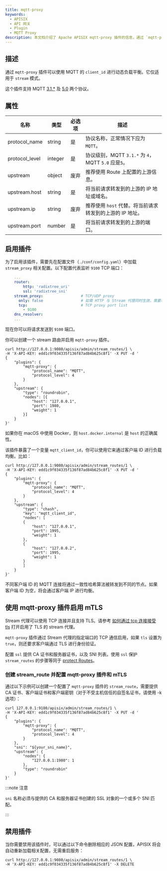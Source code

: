 ```yaml
---
title: mqtt-proxy
keywords:
  - APISIX
  - API 网关
  - Plugin
  - MQTT Proxy
description: 本文档介绍了 Apache APISIX mqtt-proxy 插件的信息，通过 `mqtt-proxy` 插件可以使用 MQTT 的 `client_id` 进行动态负载平衡。
---
```


<!--
#
# Licensed to the Apache Software Foundation (ASF) under one or more
# contributor license agreements.  See the NOTICE file distributed with
# this work for additional information regarding copyright ownership.
# The ASF licenses this file to You under the Apache License, Version 2.0
# (the "License"); you may not use this file except in compliance with
# the License.  You may obtain a copy of the License at
#
#     http://www.apache.org/licenses/LICENSE-2.0
#
# Unless required by applicable law or agreed to in writing, software
# distributed under the License is distributed on an "AS IS" BASIS,
# WITHOUT WARRANTIES OR CONDITIONS OF ANY KIND, either express or implied.
# See the License for the specific language governing permissions and
# limitations under the License.
#
-->

## 描述

通过 `mqtt-proxy` 插件可以使用 MQTT 的 `client_id` 进行动态负载平衡。它仅适用于 `stream` 模式。

这个插件支持 MQTT [3.1.*](http://docs.oasis-open.org/mqtt/mqtt/v3.1.1/os/mqtt-v3.1.1-os.html) 及 [5.0]( https://docs.oasis-open.org/mqtt/mqtt/v5.0/mqtt-v5.0.html ) 两个协议。

## 属性

| 名称           | 类型    | 必选项  | 描述                                                   |
| -------------- | ------- | ----- | ------------------------------------------------------ |
| protocol_name  | string  | 是    | 协议名称，正常情况下应为 `MQTT`。                          |
| protocol_level | integer | 是    | 协议级别，MQTT `3.1.*` 为 `4`，MQTT `5.0` 应是`5`。   |
| upstream       | object  | 废弃  | 推荐使用 Route 上配置的上游信息。                          |
| upstream.host  | string  | 是    | 将当前请求转发到的上游的 IP 地址或域名。                    |
| upstream.ip    | string  | 废弃  | 推荐使用 `host` 代替。将当前请求转发到的上游的 IP 地址。       |
| upstream.port  | number  | 是    | 将当前请求转发到的上游的端口。                           |

## 启用插件

为了启用该插件，需要先在配置文件（`./conf/config.yaml`）中加载 `stream_proxy` 相关配置。以下配置代表监听 `9100` TCP 端口：

```yaml title=“./conf/config.yaml”
    ...
    router:
        http: 'radixtree_uri'
        ssl: 'radixtree_sni'
    stream_proxy:                 # TCP/UDP proxy
      only: false                 # 如需 HTTP 与 Stream 代理同时生效，需要增加该键值
      tcp:                        # TCP proxy port list
        - 9100
    dns_resolver:
    ...
```

现在你可以将请求发送到 `9100` 端口。

你可以创建一个 stream 路由并启用 `mqtt-proxy` 插件。

```shell
curl http://127.0.0.1:9080/apisix/admin/stream_routes/1 \
-H 'X-API-KEY: edd1c9f034335f136f87ad84b625c8f1' -X PUT -d '
{
    "plugins": {
        "mqtt-proxy": {
            "protocol_name": "MQTT",
            "protocol_level": 4
        }
    },
    "upstream": {
        "type": "roundrobin",
        "nodes": [{
            "host": "127.0.0.1",
            "port": 1980,
            "weight": 1
        }]
    }
}'
```

如果你在 macOS 中使用 Docker，则 `host.docker.internal` 是 `host` 的正确属性。

该插件暴露了一个变量 `mqtt_client_id`，你可以使用它来通过客户端 ID 进行负载均衡。比如：

```shell
curl http://127.0.0.1:9080/apisix/admin/stream_routes/1 \
-H 'X-API-KEY: edd1c9f034335f136f87ad84b625c8f1' -X PUT -d '
{
    "plugins": {
        "mqtt-proxy": {
            "protocol_name": "MQTT",
            "protocol_level": 4
        }
    },
    "upstream": {
        "type": "chash",
        "key": "mqtt_client_id",
        "nodes": [
        {
            "host": "127.0.0.1",
            "port": 1995,
            "weight": 1
        },
        {
            "host": "127.0.0.2",
            "port": 1995,
            "weight": 1
        }
        ]
    }
}'
```

不同客户端 ID 的 MQTT 连接将通过一致性哈希算法被转发到不同的节点。如果客户端 ID 为空，将会通过客户端 IP 进行均衡。

## 使用 mqtt-proxy 插件启用 mTLS

Stream 代理可以使用 TCP 连接并且支持 TLS。请参考 [如何通过 tcp 连接接受 tls](../stream-proxy.md/#accept-tls-over-tcp-connection) 打开启用了 TLS 的 stream 代理。

`mqtt-proxy` 插件通过 Stream 代理的指定端口的 TCP 通信启用，如果 `tls` 设置为 `true`，则还要求客户端通过 TLS 进行身份验证。

配置 `ssl` 提供 CA 证书和服务器证书，以及 SNI 列表。使用 `ssl` 保护 `stream_routes` 的步骤等同于 [protect Routes](../mtls.md/#protect-route)。

### 创建 stream_route 并配置 mqtt-proxy 插件和 mTLS

通过以下示例可以创建一个配置了 `mqtt-proxy` 插件的 `stream_route`，需要提供 CA 证书、客户端证书和客户端密钥（对于不受主机信任的自签名证书，请使用 -k 选项）：

```shell
curl 127.0.0.1:9180/apisix/admin/stream_routes/1 \
-H 'X-API-KEY: edd1c9f034335f136f87ad84b625c8f1' -X PUT -d '
{
    "plugins": {
        "mqtt-proxy": {
            "protocol_name": "MQTT",
            "protocol_level": 4
        }
    },
    "sni": "${your_sni_name}",
    "upstream": {
        "nodes": {
            "127.0.0.1:1980": 1
        },
        "type": "roundrobin"
    }
}'
```

:::note 注意

`sni` 名称必须与提供的 CA 和服务器证书创建的 SSL 对象的一个​​或多个 SNI 匹配。

:::

## 禁用插件

当你需要禁用该插件时，可以通过以下命令删除相应的 JSON 配置，APISIX 将会自动重新加载相关配置，无需重启服务：

```shell
curl http://127.0.0.1:9080/apisix/admin/stream_routes/1 \
-H 'X-API-KEY: edd1c9f034335f136f87ad84b625c8f1' -X DELETE
```
